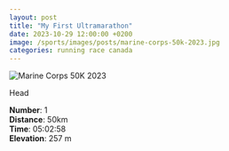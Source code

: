 ```yaml
---
layout: post
title: "My First Ultramarathon"
date: 2023-10-29 12:00:00 +0200
image: /sports/images/posts/marine-corps-50k-2023.jpg
categories: running race canada
---
```


![Marine Corps 50K 2023](/sports/images/posts/marine-corps-50k-2023.jpg)

Head

<!-- more -->

**Number**: 1\
**Distance**: 50km\
**Time**: 05:02:58\
**Elevation**: 257 m